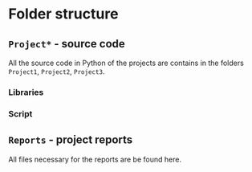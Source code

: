 # Folder structure


## `Project*` - source code
All the source code in Python of the projects are contains in the folders `Project1`, `Project2`, `Project3`.

### Libraries

### Script

## `Reports` - project reports
All files necessary for the reports are be found here.

